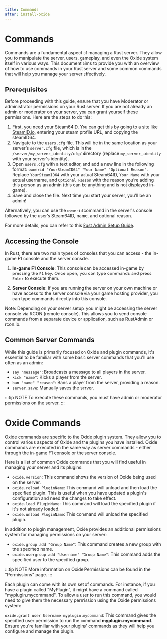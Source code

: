```yaml
---
title: Commands
after: install-oxide
---
```


# Commands

Commands are a fundamental aspect of managing a Rust server. They allow you to manipulate the server, users, gameplay, and even the Oxide system itself in various ways. This document aims to provide you with an overview of how to use commands in your Rust server and some common commands that will help you manage your server effectively.

## Prerequisites
Before proceeding with this guide, ensure that you have Moderator or administrator permissions on your Rust server. If you are not already an admin or moderator on your server, you can grant yourself these permissions. Here are the steps to do this:

1. First, you need your Steam64ID. You can get this by going to a site like [SteamID.io](https://steamid.io/), entering your steam profile URL, and copying the steamID64.
2. Navigate to the `users.cfg` file. This will be in the same location as your server’s `server.cfg` file, which is in the `/server/my_server_identity/cfg/` directory (replace `my_server_identity` with your server's identity).
3. Open `users.cfg` with a text editor, and add a new line in the following format: `ownerid "YourSteamID64" "Your Name" "Optional Reason"`. Replace `YourSteamID64` with your actual Steam64ID, `Your Name` with your actual username, and `Optional Reason` with the reason you’re adding this person as an admin (this can be anything and is not displayed in-game).
4. Save and close the file. Next time you start your server, you’ll be an admin!

Alternatively, you can use the `ownerid` command in the server's console followed by the user’s Steam64ID, name, and optional reason.

For more details, you can refer to this [Rust Admin Setup Guide](https://www.rustafied.com/how-to-make-yourself-an-admin-in-rust/).


## Accessing the Console

In Rust, there are two main types of consoles that you can access - the in-game F1 console and the server console.

1. **In-game F1 Console**: This console can be accessed in-game by pressing the `F1` key. Once open, you can type commands and press `Enter` to execute them.

2. **Server Console**: If you are running the server on your own machine or have access to the server console via your game hosting provider, you can type commands directly into this console. 

Note: Depending on your server setup, you might be accessing the server console via RCON (remote console). This allows you to send console commands from a separate device or application, such as RustAdmin or rcon.io.

## Common Server Commands

While this guide is primarily focused on Oxide and plugin commands, it's essential to be familiar with some basic server commands that you'll use often as an admin:

- `say "message"`: Broadcasts a message to all players in the server.
- `kick "name"`: Kicks a player from the server.
- `ban "name" "reason"`: Bans a player from the server, providing a reason.
- `server.save`: Manually saves the server.

:::tip NOTE
To execute these commands, you must have admin or moderator permissions on the server.
:::

# Oxide Commands

Oxide commands are specific to the Oxide plugin system. They allow you to control various aspects of Oxide and the plugins you have installed. Oxide commands are executed in the same way as server commands - either through the in-game F1 console or the server console.

Here is a list of common Oxide commands that you will find useful in managing your server and its plugins:

- `oxide.version`: This command shows the version of Oxide being used on the server.
- `oxide.reload PluginName`: This command will unload and then load the specified plugin. This is useful when you have updated a plugin's configuration and need the changes to take effect.
- `oxide.load PluginName`: This command will load the specified plugin if it's not already loaded.
- `oxide.unload PluginName`: This command will unload the specified plugin.

In addition to plugin management, Oxide provides an additional permissions system for managing permissions on your server:

- `oxide.group add "Group Name"`: This command creates a new group with the specified name.
- `oxide.usergroup add "Username" "Group Name"`: This command adds the specified user to the specified group.

:::tip NOTE
More information on Oxide Permissions can be found in the "Permissions" page.
:::

Each plugin can come with its own set of commands. For instance, if you have a plugin called "MyPlugin", it might have a command called "myplugin.mycommand". To allow a user to run this command, you would need to give them the necessary permission using the Oxide permissions system:

`oxide.grant user Username myplugin.mycommand`: This command gives the specified user permission to run the command **myplugin.mycommand**.
Ensure you're familiar with your plugins' commands as they will help you configure and manage the plugin.
